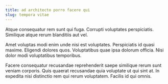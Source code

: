 ```yaml
---
title: ad architecto porro facere qui
slug: tempora vitae
---
```


Atque consequatur rem sunt qui fuga. Corrupti voluptates perspiciatis. Similique atque rerum blanditiis aut vel.

Amet voluptas modi enim unde nisi est voluptates. Perspiciatis id quasi maxime. Eligendi dolores quos. Voluptatibus quae ipsa dolorum officia. Nisi dolor modi voluptatibus temporibus.

Facere consequatur recusandae reprehenderit saepe similique rerum sunt veniam corporis. Quis quaerat recusandae quia voluptate ut qui sint at. In expedita nisi distinctio rem qui rerum voluptatem. Facilis id qui omnis.
